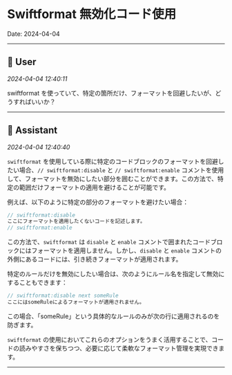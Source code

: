 # Swiftformat 無効化コード使用

Date: 2024-04-04

---

## 👤 User
*2024-04-04 12:40:11*

swiftformat を使っていて、特定の箇所だけ、フォーマットを回避したいが、どうすればいいか？

---

## 🤖 Assistant
*2024-04-04 12:40:40*

`swiftformat` を使用している際に特定のコードブロックのフォーマットを回避したい場合、`// swiftformat:disable` と `// swiftformat:enable` コメントを使用して、フォーマットを無効にしたい部分を囲むことができます。この方法で、特定の範囲だけフォーマットの適用を避けることが可能です。

例えば、以下のように特定の部分のフォーマットを避けたい場合：

```swift
// swiftformat:disable
ここにフォーマットを適用したくないコードを記述します。
// swiftformat:enable
```

この方法で、`swiftformat` は `disable` と `enable` コメントで囲まれたコードブロックにはフォーマットを適用しません。しかし、`disable` と `enable` コメントの外側にあるコードには、引き続きフォーマットが適用されます。

特定のルールだけを無効にしたい場合は、次のようにルール名を指定して無効にすることもできます：

```swift
// swiftformat:disable next someRule
ここにはsomeRuleによるフォーマットが適用されません。
```

この場合、「someRule」という具体的なルールのみが次の行に適用されるのを防ぎます。

`swiftformat` の使用においてこれらのオプションをうまく活用することで、コードの読みやすさを保ちつつ、必要に応じて柔軟なフォーマット管理を実現できます。

---
